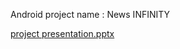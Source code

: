 Android project 
name : News INFINITY

[project presentation.pptx](https://github.com/shafiatunnurshimu23/2-2-project/files/11080750/project.presentation.pptx)
